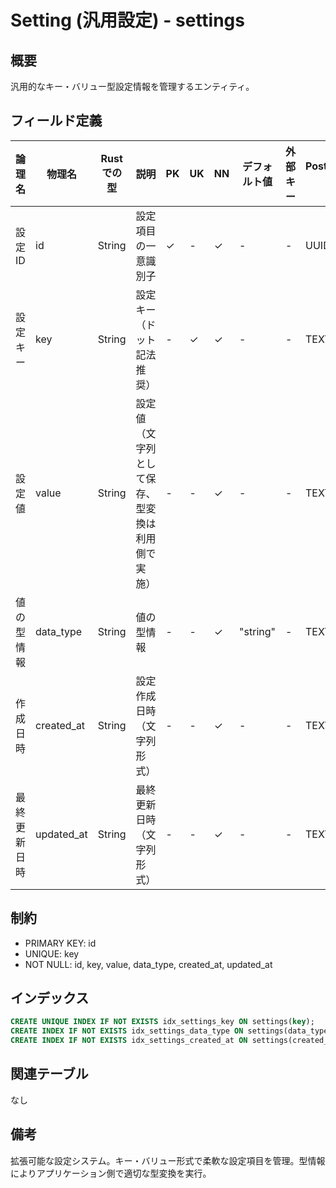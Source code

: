 # Setting (汎用設定) - settings

## 概要
汎用的なキー・バリュー型設定情報を管理するエンティティ。

## フィールド定義

| 論理名 | 物理名 | Rustでの型 | 説明 | PK | UK | NN | デフォルト値 | 外部キー | PostgreSQL型 | SQLite型 | TypeScript型 |
|--------|--------|-----------|------|----|----|----|-----------|---------|-----------|---------|-----------|
| 設定ID | id | String | 設定項目の一意識別子 | ✓ | - | ✓ | - | - | UUID | TEXT | string |
| 設定キー | key | String | 設定キー（ドット記法推奨） | - | ✓ | ✓ | - | - | TEXT | TEXT | string |
| 設定値 | value | String | 設定値（文字列として保存、型変換は利用側で実施） | - | - | ✓ | - | - | TEXT | TEXT | string |
| 値の型情報 | data_type | String | 値の型情報 | - | - | ✓ | "string" | - | TEXT | TEXT | string |
| 作成日時 | created_at | String | 設定作成日時（文字列形式） | - | - | ✓ | - | - | TEXT | TEXT | string |
| 最終更新日時 | updated_at | String | 最終更新日時（文字列形式） | - | - | ✓ | - | - | TEXT | TEXT | string |

## 制約
- PRIMARY KEY: id
- UNIQUE: key
- NOT NULL: id, key, value, data_type, created_at, updated_at

## インデックス
```sql
CREATE UNIQUE INDEX IF NOT EXISTS idx_settings_key ON settings(key);
CREATE INDEX IF NOT EXISTS idx_settings_data_type ON settings(data_type);
CREATE INDEX IF NOT EXISTS idx_settings_created_at ON settings(created_at);
```

## 関連テーブル
なし

## 備考
拡張可能な設定システム。キー・バリュー形式で柔軟な設定項目を管理。型情報によりアプリケーション側で適切な型変換を実行。